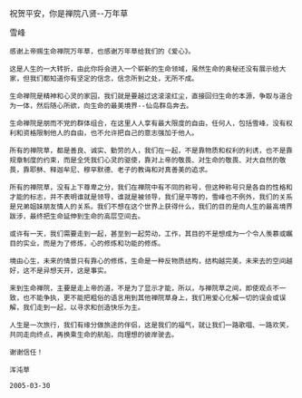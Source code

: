 祝贺平安，你是禅院八贤--万年草

雪峰


    感谢上帝赐生命禅院万年草，也感谢万年草给我们的《爱心》。

    这是人生的一大转折，由此你将会进入一个崭新的生命领域，虽然生命的奥秘还没有展示给大家，但我们都知道你有坚定的信念，信念所到之处，无所不成。

    生命禅院是精神和心灵的家园，我们就是要越过这滚滚红尘，直接回归生命的本源，争取与道合为一体，然后随心所欲，向生命的最美境界--仙岛群岛奔去。

    生命禅院是朋而不党的群体组合，在这里人人享有最大限度的自由，任何人，包括雪峰，没有权利和资格限制他人的自由，也不允许把自己的意志强加于他人。

    所有的禅院草，都是善良、诚实、勤劳的人，我们在一起，不是靠物质和权利的利诱，也不是靠规章制度的约束，而是全凭我们心灵的驱使，靠对上帝的敬畏、对生命的敬畏、对大自然的敬畏，靠耶稣、释迦牟尼、穆罕默德、老子的教诲和对真善美的追求。

    所有的禅院草，没有上下尊卑之分，我们在禅院中有不同的称号，但这种称号只是各自的性格和才能的标志，并不表明谁就是领导，谁就是被领导，我们是平等的，雪峰也不例外，我们的关系是兄弟姐妹朋友情人的关系。我们不想在这个世界上获得什么，我们的目的是向人生的最高境界跋涉，最终把生命延伸到生命的高层空间去。

    或许有一天，我们需要走到一起，甚至到一起劳动，工作，其目的不是想成为一个令人羡慕或瞩目的实业，而是为了修炼，心的修炼和功能的修炼。

    境由心生，未来的情景只有靠心的修炼，生命是一种反物质结构，结构越完美，未来去的空间越好，这不是异想天开，这是事实。

    来到生命禅院，主要是走上帝的道，不是为了显示才能，所以，与禅院草之间，即使观点不一致，也不能争执，更不能把粗俗的语言用到其他禅院草身上，我们用爱心化解一切的误会或误解，我们走到一起，以寻求和创造快乐为主。

    人生是一次旅行，我们有缘分做旅途的伴侣，这是我们的福气，就让我们一路歌唱、一路欢笑，共同走向终点，再换乘生命的航船，向理想的彼岸驶去。

    谢谢信任！
   
    浑沌草

    2005-03-30 
 




